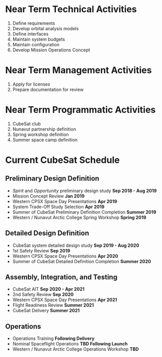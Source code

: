 # Near Term Technical Activities
1. Define requirements
2. Develop orbital analysis models
3. Define interfaces
4. Maintain system budgets
5. Maintain configuration
6. Develop Mission Operations Concept

# Near Term Management Activities
1. Apply for licenses
2. Prepare documentation for review

# Near Term Programmatic Activities
1. CubeSat club
2. Nunavut partnership definition
3. Spring workshop definition
4. Summer space camp definition

# Current CubeSat Schedule

## Preliminary Design Definition 
* _Spirit_ and _Opportunity_ preliminary design study **Sep 2018 - Aug 2019**
* Mission Concept Review **Jan 2019**
* Western CPSX Space Day Presentations **Apr 2019**
* System Trade-Off Study Selection **Apr 2019**
* Summer of CubeSat Preliminary Definition Completion **Summer 2019**
* Western / Nunavut Arctic College Spring Workshop **Spring 2019**

## Detailed Design Definition 
* CubeSat system detailed design study **Sep 2019 - Aug 2020**
* 1st Safety Review **Sep 2019**
* Western CPSX Space Day Presentations **Apr 2020**
* Summer of CubeSat Detailed Definition Completion **Summer 2020**

## Assembly, Integration, and Testing
* CubeSat AIT **Sep 2020 - Apr 2021**
* 2nd Safety Review **Sep 2020**
* Western CPSX Space Day Presentations **Apr 2021**
* Flight Readiness Review **Summer 2021**
* CubeSat Delivery **Summer 2021**

## Operations
* Operations Training **Following Delivery**
* Nominal Spaceflight Operations **TBD Following Launch**
* Western / Nunavut Arctic College Operations Workshop **TBD**